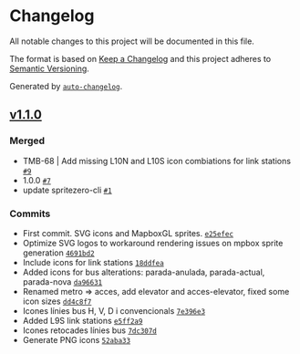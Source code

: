 # Changelog

All notable changes to this project will be documented in this file.

The format is based on [Keep a Changelog](https://keepachangelog.com/en/1.0.0/)
and this project adheres to [Semantic Versioning](https://semver.org/spec/v2.0.0.html).

Generated by [`auto-changelog`](https://github.com/CookPete/auto-changelog).

## [v1.1.0](https://github.com/oscarfonts/TMB-Icons/compare/v1.1.0...v1.1.0)

### Merged

- TMB-68 | Add missing L10N and L10S icon combiations for link stations [`#9`](https://github.com/oscarfonts/TMB-Icons/pull/9)
- 1.0.0 [`#7`](https://github.com/oscarfonts/TMB-Icons/pull/7)
- update spritezero-cli [`#1`](https://github.com/oscarfonts/TMB-Icons/pull/1)

### Commits

- First commit. SVG icons and MapboxGL sprites. [`e25efec`](https://github.com/oscarfonts/TMB-Icons/commit/e25efec08a423be8f00852c3ee55e9fc795dd3b0)
- Optimize SVG logos to workaround rendering issues on mpbox sprite generation [`4691bd2`](https://github.com/oscarfonts/TMB-Icons/commit/4691bd205a7d8efe5685727fdd99fc8e11d156b2)
- Include icons for link stations [`18ddfea`](https://github.com/oscarfonts/TMB-Icons/commit/18ddfea57ff6a3f6fed2355e05b986608b820c22)
- Added icons for bus alterations: parada-anulada, parada-actual, parada-nova [`da96631`](https://github.com/oscarfonts/TMB-Icons/commit/da966316f7cae52362ac4a7c77f6b31ab2a0a493)
- Renamed metro =&gt; acces, add elevator and acces-elevator, fixed some icon sizes [`dd4c8f7`](https://github.com/oscarfonts/TMB-Icons/commit/dd4c8f7f4bddcd35e92aa267aa0ab4a35ffa8431)
- Icones línies bus H, V, D i convencionals [`7e396e3`](https://github.com/oscarfonts/TMB-Icons/commit/7e396e36f6e45a871b0a00767566bb9346909214)
- Added L9S link stations [`e5ff2a9`](https://github.com/oscarfonts/TMB-Icons/commit/e5ff2a932c78240b5cb5f2e63c601ca28e3e5e09)
- Icones retocades línies bus [`7dc307d`](https://github.com/oscarfonts/TMB-Icons/commit/7dc307d274fa5d580aec1486b64a42e9062583d5)
- Generate PNG icons [`52aba33`](https://github.com/oscarfonts/TMB-Icons/commit/52aba330225b8d1a9b43dd0312b8ba78b719397d)
